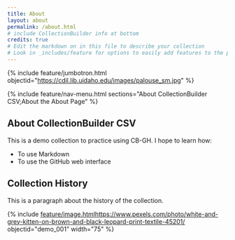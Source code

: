 ```yaml
---
title: About
layout: about
permalink: /about.html
# include CollectionBuilder info at bottom
credits: true
# Edit the markdown on in this file to describe your collection
# Look in _includes/feature for options to easily add features to the page
---
```


{% include feature/jumbotron.html objectid="https://cdil.lib.uidaho.edu/images/palouse_sm.jpg" %} 

{% include feature/nav-menu.html sections="About CollectionBuilder CSV;About the About Page" %}

## About CollectionBuilder CSV

This is a demo collection to practice using CB-GH. I hope to learn how:

- To use Markdown
- To use the GitHub web interface

## Collection History

This is a paragraph about the history of the collection.



{% include [feature/image.html](https://www.pexels.com/photo/white-and-grey-kitten-on-brown-and-black-leopard-print-textile-45201/)https://www.pexels.com/photo/white-and-grey-kitten-on-brown-and-black-leopard-print-textile-45201/ objectid="demo_001" width="75" %}

